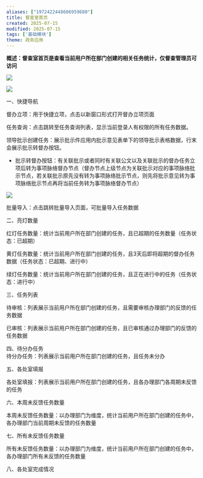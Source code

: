 ```yaml
---
aliases: ["1972422448606959680"]
title: 督查室首页
created: 2025-07-15
modified: 2025-07-15
tags: ['基础模块']
theme: 政务应用
---
```


**概述：督查室首页是查看当前用户所在部门创建的相关任务统计，仅督查管理员可访问**

**![](https://myhelpdoc.oss-cn-heyuan.aliyuncs.com/mdimages/a87a0b362e7593078c17ca014771935f.jpg)**

**![](https://myhelpdoc.oss-cn-heyuan.aliyuncs.com/mdimages/a757fc04a1e9a4c355b3971a2f6a7e52.jpg)**

一、快捷导航

督办立项：用于快捷立项，点击以新窗口形式打开督办立项页面

任务查询：点击跳转至任务查询列表，显示当前登录人有权限的所有任务数据。

领导批示创建任务：展示批示件应用内批示意见表单下的领导批示表格数据，行末会展示批示转督办按钮。

- 批示转督办按钮：有关联批示或者同时有关联公文以及关联批示的督办任务立项后转为事项脉络督办节点（督办节点上级节点为关联批示对应的事项脉络批示节点，若关联批示原先没有转为事项脉络批示节点，则先将批示意见转为事项脉络批示节点再将当前任务转为事项脉络督办节点）

![](https://myhelpdoc.oss-cn-heyuan.aliyuncs.com/mdimages/ca7e052eb012ae9b9d1db28ad4a3ba86.jpg)

批量导入：点击跳转批量导入页面，可批量导入任务数据

二、亮灯数量

红灯任务数量：统计当前用户所在部门创建的任务，且已超期的任务数量（任务状态：已超期）

黄灯任务数量：统计当前用户所在部门创建的任务，且3天后即将超期的督办任务数据（任务状态：已超期、进行中）

绿灯任务数量：统计当前用户所在部门创建的任务，且正在进行中的任务（任务状态：进行中）

三、任务列表

待审核：列表展示当前用户所在部门创建的任务，且需要审核办理部门的反馈的任务数据

已审核：列表展示当前用户所在部门创建的任务，且已审核通过办理部门的反馈的任务数据

四、待分办任务  
待分办任务：列表展示当前用户所在部门创建的任务，且任务未分办

五、各处室填报

各处室填报：列表展示当前用户所在部门创建的任务，且各办理部门各周期未反馈的任务

六、本周未反馈任务数量

本周未反馈任务数量：以办理部门为维度，统计当前用户所在部门创建的任务中，各办理部门当前周期未反馈的任务数量

七、所有未反馈任务数量

所有未反馈任务数量：以办理部门为维度，统计当前用户所在部门创建的任务中，各办理部门所有未反馈的任务数量

八、各处室完成情况

